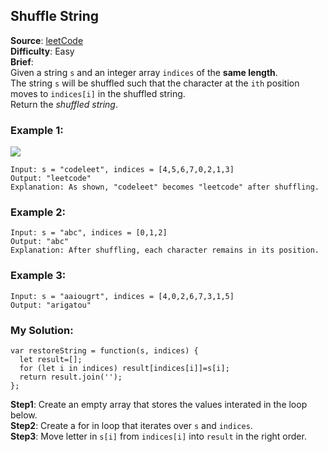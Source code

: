 ## Shuffle String

**Source**: [leetCode](https://leetcode.com/problems/shuffle-string/)  
**Difficulty**: Easy   
**Brief**:  
Given a string ```s``` and an integer array ```indices``` of the **same length**.  
The string ```s``` will be shuffled such that the character at the ```ith``` position moves to ```indices[i]``` in the shuffled string.  
Return the _shuffled string_.  


### Example 1:
![](https://assets.leetcode.com/uploads/2020/07/09/q1.jpg)
```
Input: s = "codeleet", indices = [4,5,6,7,0,2,1,3]  
Output: "leetcode"  
Explanation: As shown, "codeleet" becomes "leetcode" after shuffling.  
```

### Example 2:
```
Input: s = "abc", indices = [0,1,2]
Output: "abc"
Explanation: After shuffling, each character remains in its position.
```

### Example 3:
```
Input: s = "aaiougrt", indices = [4,0,2,6,7,3,1,5]
Output: "arigatou"
```

### My Solution:
```
var restoreString = function(s, indices) {
  let result=[];
  for (let i in indices) result[indices[i]]=s[i];
  return result.join('');
};
```
**Step1**: Create an empty array that stores the values interated in the loop below.  
**Step2**: Create a for in loop that iterates over ```s``` and ```indices```.  
**Step3**: Move letter in ```s[i]``` from ```indices[i]``` into ```result``` in the right order.  
